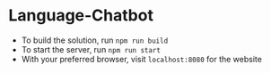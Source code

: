 # Language-Chatbot

- To build the solution, run `npm run build`
- To start the server, run `npm run start`
- With your preferred browser, visit `localhost:8080` for the website
